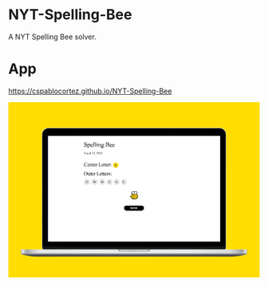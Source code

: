 # NYT-Spelling-Bee
 A NYT Spelling Bee solver.

 # App

https://cspablocortez.github.io/NYT-Spelling-Bee

![Screenshot](public/images/screenshot-desktop.png "Screenshot")

